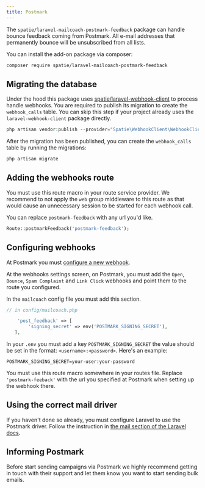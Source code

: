 ```yaml
---
title: Postmark
---
```


The `spatie/laravel-mailcoach-postmark-feedback` package can handle bounce feedback coming from Postmark. All e-mail addresses that permanently bounce will be unsubscribed from all lists.

You can install the add-on package via composer:

```bash
composer require spatie/laravel-mailcoach-postmark-feedback
```

## Migrating the database

Under the hood this package uses [spatie/laravel-webhook-client](https://github.com/spatie/laravel-webhook-client) to process handle webhooks. You are required to publish its migration to create the `webhook_calls` table. You can skip this step if your project already uses the `laravel-webhook-client` package directly.

```php
php artisan vendor:publish --provider="Spatie\WebhookClient\WebhookClientServiceProvider" --tag="migrations"
```

After the migration has been published, you can create the `webhook_calls` table by running the migrations:

```php
php artisan migrate
```

## Adding the webhooks route

You must use this route macro in your route service provider. We recommend to not apply the `web` group middleware to this route as that would cause an unnecessary session to be started for each webhook call.

You can replace `postmark-feedback` with any url you'd like.


```php
Route::postmarkFeedback('postmark-feedback');
```

## Configuring webhooks

At Postmark you must [configure a new webhook](https://postmarkapp.com/support/article/1067-how-do-i-enable-delivery-webhooks).

At the webhooks settings screen, on Postmark, you must add the `Open`, `Bounce`, `Spam Complaint` and `Link Click` webhooks and point them to the route you configured. 

In the `mailcoach` config file you must add this section.

```php
// in config/mailcoach.php

    'post_feedback' => [
        'signing_secret' => env('POSTMARK_SIGNING_SECRET'),
   ],
```

In your `.env` you must add a key `POSTMARK_SIGNING_SECRET` the value should be set in the format: `<username>:<password>`. Here's an example:

```
POSTMARK_SIGNING_SECRET=your-user:your-password
```

You must use this route macro somewhere in your routes file. Replace `'postmark-feeback'` with the url you specified at Postmark when setting up the webhook there.

## Using the correct mail driver

If you haven't done so already, you must configure Laravel to use the Postmark driver. Follow the instruction in [the mail section of the Laravel docs](https://laravel.com/docs/master/mail#driver-prerequisites).

## Informing Postmark 

Before start sending campaigns via Postmark we highly recommend getting in touch with their support and let them know you want to start sending bulk emails.
